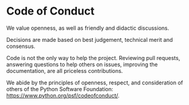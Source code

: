 # Code of Conduct

We value openness, as well as friendly and didactic discussions.

Decisions are made based on best judgement, technical merit and consensus.

Code is not the only way to help the project. Reviewing pull requests,
answering questions to help others on issues, improving the documentation, are
all priceless contributions.

We abide by the principles of openness, respect, and consideration of others of
the Python Software Foundation: <https://www.python.org/psf/codeofconduct/>.
